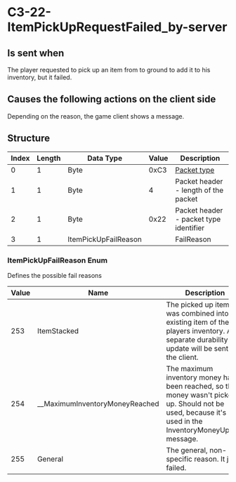 # C3-22-ItemPickUpRequestFailed_by-server

## Is sent when

The player requested to pick up an item from to ground to add it to his inventory, but it failed.

## Causes the following actions on the client side

Depending on the reason, the game client shows a message.

## Structure

| Index | Length | Data Type | Value | Description |
|-------|--------|-----------|-------|-------------|
| 0 | 1 |   Byte   | 0xC3  | [Packet type](PacketTypes.md) |
| 1 | 1 |    Byte   |   4   | Packet header - length of the packet |
| 2 | 1 |    Byte   | 0x22  | Packet header - packet type identifier |
| 3 | 1 | ItemPickUpFailReason |  | FailReason |

### ItemPickUpFailReason Enum

Defines the possible fail reasons

| Value | Name | Description |
|-------|------|-------------|
| 253 | ItemStacked | The picked up item was combined into an existing item of the players inventory. A separate durability update will be sent to the client. |
| 254 | __MaximumInventoryMoneyReached | The maximum inventory money has been reached, so the money wasn't picked up. Should not be used, because it's used in the InventoryMoneyUpdate message. |
| 255 | General | The general, non-specific reason. It just failed. |